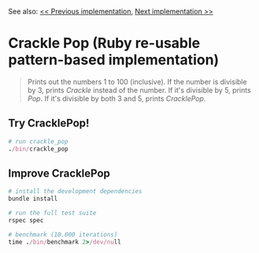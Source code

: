 See also: [<< Previous implementation](../02_pattern), [Next implementation >>](../04_slower_but_idiomatic)

Crackle Pop (Ruby re-usable pattern-based implementation)
=========================================================

> Prints out the numbers 1 to 100 (inclusive). If the number is divisible by 3, prints _Crackle_ instead of the number. If it's divisible by 5, prints _Pop_. If it's divisible by both 3 and 5, prints _CracklePop_.

Try CracklePop!
---------------

```ruby
# run crackle_pop
./bin/crackle_pop
```

Improve CracklePop
------------------

```ruby
# install the development dependencies
bundle install

# run the full test suite
rspec spec

# benchmark (10.000 iterations)
time ./bin/benchmark 2>/dev/null
```
